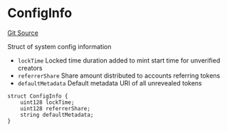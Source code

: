 # ConfigInfo
[Git Source](https://github.com/fxhash/fxhash-evm-contracts/blob/7502dc47d919e0bb1248e7f953c914adde69d025/src/lib/Structs.sol)

Struct of system config information
- `lockTime` Locked time duration added to mint start time for unverified creators
- `referrerShare` Share amount distributed to accounts referring tokens
- `defaultMetadata` Default metadata URI of all unrevealed tokens


```solidity
struct ConfigInfo {
    uint128 lockTime;
    uint128 referrerShare;
    string defaultMetadata;
}
```

